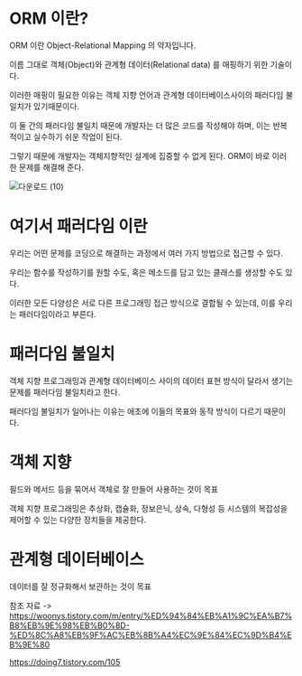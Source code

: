 ORM 이란?
===

ORM 이란 Object-Relational Mapping 의 약자입니다.

이름 그대로 객체(Object)와 관계형 데이터(Relational data) 를 매핑하기 위한 기술이다. 

이러한 매핑이 필요한 이유는 객체 지향 언어과 관계형 데이터베이스사이의 패러다임 불일치가 있기때문이다.  

이 둘 간의 패러다임 불일치 때문에 개발자는 더 많은 코드를 작성해야 하며, 이는 반복적이고 실수하기 쉬운 작업이 된다. 

그렇기 때문에 개발자는 객체지향적인 설계에 집중할 수 없게 된다. ORM이 바로 이러한 문제를 해결해 준다. 

![다운로드 (10)](https://user-images.githubusercontent.com/100178951/224333030-a36cb8a7-2ab3-4d37-8c9b-830417086420.png)

여기서 패러다임 이란
===
우리는 어떤 문제를 코딩으로 해결하는 과정에서 여러 가지 방법으로 접근할 수 있다. 

우리는 함수를 작성하기를 원할 수도, 혹은 메소드를 담고 있는 클래스를 생성할 수도 있다. 

이러한 모든 다양성은 서로 다른 프로그래밍 접근 방식으로 결합될 수 있는데, 이를 우리는 패러다임이라고 부른다. 

패러다임 불일치
===

객체 지향 프로그래밍과 관계형 데이터베이스 사이의 데이터 표현 방식이 달라서 생기는 문제를 패러다임 불일치라고 한다. 

패러다임 불일치가 일어나는 이유는 애초에 이들의 목표와 동작 방식이 다르기 때문이다.

객체 지향
=
필드와 메서드 등을 묶어서 객체로 잘 만들어 사용하는 것이 목표

객체 지향 프로그래밍은 추상화, 캡슐화, 정보은닉, 상속, 다형성 등 시스템의 복잡성을 제어할 수 있는 다양한 장치들을 제공한다.

관계형 데이터베이스
=
데이터를 잘 정규화해서 보관하는 것이 목표


참조 자료 -> https://woonys.tistory.com/m/entry/%ED%94%84%EB%A1%9C%EA%B7%B8%EB%9E%98%EB%B0%8D-%ED%8C%A8%EB%9F%AC%EB%8B%A4%EC%9E%84%EC%9D%B4%EB%9E%80

https://doing7.tistory.com/105
